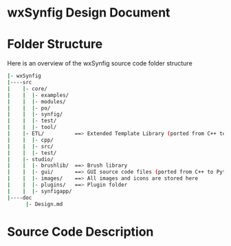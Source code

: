 wxSynfig Design Document
=============================


# Folder Structure
Here is an overview of the wxSynfig source code folder structure
```bash
|- wxSynfig
|----src
|    |- core/
|    |  |- examples/
|    |  |- modules/
|    |  |- po/
|    |  |- synfig/
|    |  |- test/
|    |  |- tool/
|    |- ETL/          ==> Extended Template Library (ported from C++ to Rust)
|    |  |- cpp/
|    |  |- src/
|    |  |- test/
|    |- studio/
|    |  |- brushlib/  ==> Brush library
|    |  |- gui/       ==> GUI source code files (ported from C++ to Python)
|    |  |- images/    ==> All images and icons are stored here
|    |  |- plugins/   ==> Plugin folder
|    |  |- synfigapp/
|----doc
      |- Design.md
```
# Source Code Description

